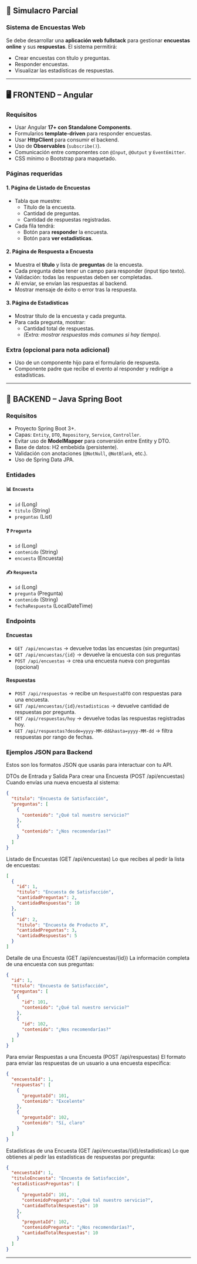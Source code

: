 ## 🧹 Simulacro Parcial

### Sistema de Encuestas Web

Se debe desarrollar una **aplicación web fullstack** para gestionar **encuestas online** y sus **respuestas**. El
sistema permitirá:

- Crear encuestas con título y preguntas.
- Responder encuestas.
- Visualizar las estadísticas de respuestas.

---

## 🖥️ FRONTEND – Angular

### Requisitos

- Usar Angular **17+ con Standalone Components**.
- Formularios **template-driven** para responder encuestas.
- Usar **HttpClient** para consumir el backend.
- Uso de **Observables** (`subscribe()`).
- Comunicación entre componentes con `@Input`, `@Output` y `EventEmitter`.
- CSS mínimo o Bootstrap para maquetado.

### Páginas requeridas

#### 1. Página de **Listado de Encuestas**

- Tabla que muestre:
    - Título de la encuesta.
    - Cantidad de preguntas.
    - Cantidad de respuestas registradas.
- Cada fila tendrá:
    - Botón para **responder** la encuesta.
    - Botón para **ver estadísticas**.

#### 2. Página de **Respuesta a Encuesta**

- Muestra el **título** y lista de **preguntas** de la encuesta.
- Cada pregunta debe tener un campo para responder (input tipo texto).
- Validación: todas las respuestas deben ser completadas.
- Al enviar, se envían las respuestas al backend.
- Mostrar mensaje de éxito o error tras la respuesta.

#### 3. Página de **Estadísticas**

- Mostrar título de la encuesta y cada pregunta.
- Para cada pregunta, mostrar:
    - Cantidad total de respuestas.
    - *(Extra: mostrar respuestas más comunes si hay tiempo).*

### Extra (opcional para nota adicional)

- Uso de un componente hijo para el formulario de respuesta.
- Componente padre que recibe el evento al responder y redirige a estadísticas.

---

## 🚀 BACKEND – Java Spring Boot

### Requisitos

- Proyecto Spring Boot 3+.
- Capas: `Entity`, `DTO`, `Repository`, `Service`, `Controller`.
- Evitar uso de **ModelMapper** para conversión entre Entity y DTO.
- Base de datos: H2 embebida (persistente).
- Validación con anotaciones (`@NotNull`, `@NotBlank`, etc.).
- Uso de Spring Data JPA.

### Entidades

#### 📊 `Encuesta`

- `id` (Long)
- `titulo` (String)
- `preguntas` (List)

#### ❓ `Pregunta`

- `id` (Long)
- `contenido` (String)
- `encuesta` (Encuesta)

#### ✍️ `Respuesta`

- `id` (Long)
- `pregunta` (Pregunta)
- `contenido` (String)
- `fechaRespuesta` (LocalDateTime)

### Endpoints

#### Encuestas

- `GET /api/encuestas` → devuelve todas las encuestas (sin preguntas)
- `GET /api/encuestas/{id}` → devuelve la encuesta con sus preguntas
- `POST /api/encuestas` → crea una encuesta nueva con preguntas (opcional)

#### Respuestas

- `POST /api/respuestas` → recibe un `RespuestaDTO` con respuestas para una encuesta.
- `GET /api/encuestas/{id}/estadisticas` → devuelve cantidad de respuestas por pregunta.
- `GET /api/respuestas/hoy` → devuelve todas las respuestas registradas hoy.
- `GET /api/respuestas?desde=yyyy-MM-dd&hasta=yyyy-MM-dd` → filtra respuestas por rango de fechas.

### Ejemplos JSON para Backend

Estos son los formatos JSON que usarás para interactuar con tu API.

DTOs de Entrada y Salida
Para crear una Encuesta (POST /api/encuestas)
Cuando envías una nueva encuesta al sistema:

```json
{
  "titulo": "Encuesta de Satisfacción",
  "preguntas": [
    {
      "contenido": "¿Qué tal nuestro servicio?"
    },
    {
      "contenido": "¿Nos recomendarías?"
    }
  ]
}
```

Listado de Encuestas (GET /api/encuestas)
Lo que recibes al pedir la lista de encuestas:

```json
[
  {
    "id": 1,
    "titulo": "Encuesta de Satisfacción",
    "cantidadPreguntas": 2,
    "cantidadRespuestas": 10
  },
  {
    "id": 2,
    "titulo": "Encuesta de Producto X",
    "cantidadPreguntas": 3,
    "cantidadRespuestas": 5
  }
]
```

Detalle de una Encuesta (GET /api/encuestas/{id})
La información completa de una encuesta con sus preguntas:

```json
{
  "id": 1,
  "titulo": "Encuesta de Satisfacción",
  "preguntas": [
    {
      "id": 101,
      "contenido": "¿Qué tal nuestro servicio?"
    },
    {
      "id": 102,
      "contenido": "¿Nos recomendarías?"
    }
  ]
}
```

Para enviar Respuestas a una Encuesta (POST /api/respuestas)
El formato para enviar las respuestas de un usuario a una encuesta específica:

```json
{
  "encuestaId": 1,
  "respuestas": [
    {
      "preguntaId": 101,
      "contenido": "Excelente"
    },
    {
      "preguntaId": 102,
      "contenido": "Sí, claro"
    }
  ]
}
```

Estadísticas de una Encuesta (GET /api/encuestas/{id}/estadisticas)
Lo que obtienes al pedir las estadísticas de respuestas por pregunta:

```json
{
  "encuestaId": 1,
  "tituloEncuesta": "Encuesta de Satisfacción",
  "estadisticasPreguntas": [
    {
      "preguntaId": 101,
      "contenidoPregunta": "¿Qué tal nuestro servicio?",
      "cantidadTotalRespuestas": 10
    },
    {
      "preguntaId": 102,
      "contenidoPregunta": "¿Nos recomendarías?",
      "cantidadTotalRespuestas": 10
    }
  ]
}
```

---

